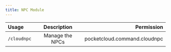 ```yaml
---
title: NPC Module
---
```


| Usage | Description | Permission |
|:------- |:--------------:| ------:|
| ``/cloudnpc`` | Manage the NPCs | pocketcloud.command.cloudnpc |